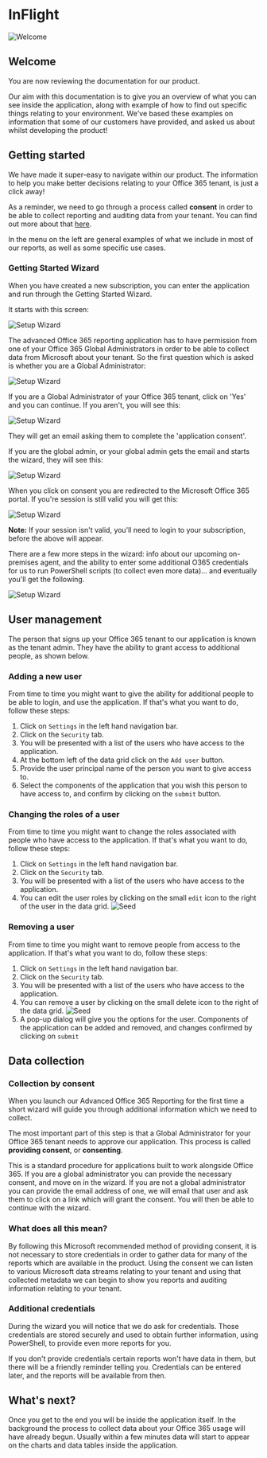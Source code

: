 # InFlight

![Welcome](images/welcome.jpg)

## Welcome

You are now reviewing the documentation for our product.

Our aim with this documentation is to give you an overview of what you can see inside the application,
along with example of how to find out specific things relating to your environment. We've based these examples on information that some of our customers have provided, and asked us about whilst developing the product!

## Getting started

We have made it super-easy to navigate within our product. The information to help you make better decisions relating to your Office 365 tenant, is just a click away!

As a reminder, we need to go through a process called **consent** in order to be able to collect reporting and auditing data from your tenant. You can find out more about that [here](#data-collection).

In the menu on the left are general examples of what we include in most of our reports, as well as some specific use cases.

### Getting Started Wizard

When you have created a new subscription, you can enter the application and run through the Getting Started Wizard.

It starts with this screen:

![Setup Wizard](images/gsw/gsw1.png "Setup Wizard")

The advanced Office 365 reporting application has to have permission from one of your Office 365 Global Administrators in order to be able to collect data from Microsoft about your tenant.
So the first question which is asked is whether you are a Global Administrator:

![Setup Wizard](images/gsw/gsw2.png "Global Administrator?")

If you are a Global Administrator of your Office 365 tenant, click on 'Yes' and you can continue. If you aren't, you will see this:

![Setup Wizard](images/gsw/gsw3.png "Enter email address")

They will get an email asking them to complete the 'application consent'.

If you are the global admin, or your global admin gets the email and starts the wizard, they will see this:

![Setup Wizard](images/gsw/gsw4.png "CF consent info")

When you click on consent you are redirected to the Microsoft Office 365 portal. If you're session is still valid you will get this:

![Setup Wizard](images/gsw/gsw5.png "O365 consent")

**Note:** If your session isn't valid, you'll need to login to your subscription, before the above will appear.

There are a few more steps in the wizard: info about our upcoming on-premises agent, and the ability to enter some additional O365 credentials for us to run PowerShell scripts (to collect even more data)… and eventually you'll get the following.

![Setup Wizard](images/gsw/gsw6.png "Setup finished")

## User management

The person that signs up your Office 365 tenant to our application is known as the tenant admin. They have the ability to grant access to additional people, as shown below.

### Adding a new user

From time to time you might want to give the ability for additional people to be able to login, and use the application. If that's what you want to do, follow these steps:

1. Click on `Settings` in the left hand navigation bar.
2. Click on the `Security` tab.
3. You will be presented with a list of the users who have access to the application.
4. At the bottom left of the data grid click on the `Add user` button.
5. Provide the user principal name of the person you want to give access to.
6. Select the components of the application that you wish this person to have access to, and confirm by clicking on the `submit` button.

### Changing the roles of a user

From time to time you might want to change the roles associated with people who have access to the application. If that's what you want to do, follow these steps:

1. Click on `Settings` in the left hand navigation bar.
2. Click on the `Security` tab.
3. You will be presented with a list of the users who have access to the application.
4. You can edit the user roles by clicking on the small `edit` icon to the right of the user in the data grid.
    ![Seed](images/edit-user.png)

### Removing a user

From time to time you might want to remove people from access to the application. If that's what you want to do, follow these steps:

1. Click on `Settings` in the left hand navigation bar.
2. Click on the `Security` tab.
3. You will be presented with a list of the users who have access to the application.
4. You can remove a user by clicking on the small delete icon to the right of the data grid.
    ![Seed](images/delete-user.png)
5. A pop-up dialog will give you the options for the user. Components of the application can be added and removed, and changes confirmed by clicking on `submit`

## Data collection

### Collection by consent

When you launch our Advanced Office 365 Reporting for the first time a short wizard will guide you through additional information
which we need to collect.

The most important part of this step is that a Global Administrator for your Office 365 tenant needs to approve our application. This
process is called **providing consent**, or **consenting**.

This is a standard procedure for applications built to work alongside Office 365. If you are a global administrator you can provide
the necessary consent, and move on in the wizard. If you are not a global administrator you can provide the email address of one, we will
email that user and ask them to click on a link which will grant the consent. You will then be able to continue with the wizard.

### What does all this mean?

By following this Microsoft recommended method of providing consent, it is not necessary to store credentials in order to gather
data for many of the reports which are available in the product.  Using the consent we can listen to various Microsoft data streams
relating to your tenant and using that collected metadata we can begin to show you reports and auditing information relating to your tenant.

### Additional credentials

During the wizard you will notice that we do ask for credentials. Those credentials are stored securely and used to obtain further
information, using PowerShell, to provide even more reports for you.  

If you don't provide credentials certain reports won't have data in them, but there will be a friendly reminder telling you.
Credentials can be entered later, and the reports will be available from then.

## What's next?

Once you get to the end you will be inside the application itself. In the background the process to collect data about your Office 365 usage will have already begun.
Usually within a few minutes data will start to appear on the charts and data tables inside the application.
